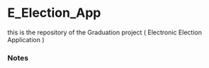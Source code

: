 # E_Election_App
this is the repository of the Graduation project ( Electronic Election Application )

### Notes
